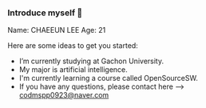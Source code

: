 ### Introduce myself 👋
Name: CHAEEUN LEE Age: 21

Here are some ideas to get you started:

-  I’m currently studying at Gachon University.
-  My major is artificial intelligence.
-  I'm currently learning a course called OpenSourceSW.
-  If you have any questions, please contact here --> codmspp0923@naver.com 

